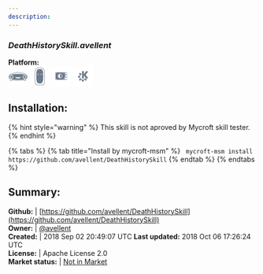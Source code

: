 ```yaml
---
description: 
---
```


### _DeathHistorySkill.avellent_  
  
**Platform:**  
 ![Mark I](../.gitbook/assets/mark-1-icon.png)  ![Mark II](../.gitbook/assets/mark-2-icon.png)  ![Picroft](../.gitbook/assets/picroft-icon.png)  ![plasmoid](../.gitbook/assets/kde.png)   
## Installation:  
{% hint style="warning" %}
This skill is not aproved by Mycroft skill tester.
{% endhint %}
    
{% tabs %}
{% tab title="Install by mycroft-msm" %}
``` mycroft-msm install https://github.com/avellent/DeathHistorySkill```
{% endtab %}
  {% endtabs %}
    
## Summary:  
**Github:** | [https://github.com/avellent/DeathHistorySkill](https://github.com/avellent/DeathHistorySkill)  
**Owner:** | [@avellent](https://github.com/avellent)  
**Created:** | 2018 Sep 02 20:49:07 UTC  **Last updated:** 2018 Oct 06 17:26:24 UTC  
**License:** | Apache License 2.0  
**Market status:** | [Not in Market](https://market.mycroft.ai/skill/)  
